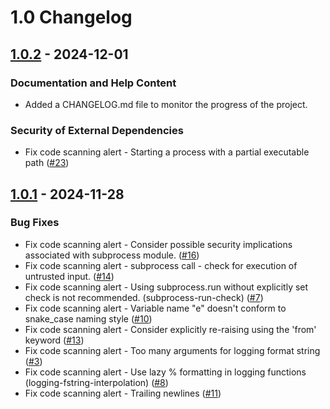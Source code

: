 # 1.0 Changelog

## [1.0.2](https://github.com/YourLabXYZ/PyPIxz/compare/1.0.1-release...1.0.2-release) - 2024-12-01

### Documentation and Help Content

- Added a CHANGELOG.md file to monitor the progress of the project.

### Security of External Dependencies

-  Fix code scanning alert - Starting a process with a partial executable path ([#23](https://github.com/YourLabXYZ/PyPIxz/issues/24))

## [1.0.1](https://github.com/YourLabXYZ/PyPIxz/compare/1.0.0-release...1.0.1-release) - 2024-11-28

### Bug Fixes
- Fix code scanning alert - Consider possible security implications associated with subprocess module. ([#16](https://github.com/YourLabXYZ/PyPIxz/issues/16))
- Fix code scanning alert - subprocess call - check for execution of untrusted input. ([#14](https://github.com/YourLabXYZ/PyPIxz/issues/14))
- Fix code scanning alert - Using subprocess.run without explicitly set check is not recommended. (subprocess-run-check) ([#7](https://github.com/YourLabXYZ/PyPIxz/issues/7))
- Fix code scanning alert - Variable name "e" doesn't conform to snake_case naming style ([#10](https://github.com/YourLabXYZ/PyPIxz/issues/10))
- Fix code scanning alert - Consider explicitly re-raising using the 'from' keyword ([#13](https://github.com/YourLabXYZ/PyPIxz/issues/13))
- Fix code scanning alert - Too many arguments for logging format string ([#3](https://github.com/YourLabXYZ/PyPIxz/issues/3))
- Fix code scanning alert - Use lazy % formatting in logging functions (logging-fstring-interpolation) ([#8](https://github.com/YourLabXYZ/PyPIxz/issues/8))
- Fix code scanning alert - Trailing newlines ([#11](https://github.com/YourLabXYZ/PyPIxz/issues/11))
